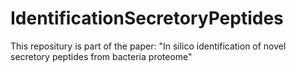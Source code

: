 # IdentificationSecretoryPeptides
This repositury is part of the paper: "In silico identification of novel secretory peptides from bacteria proteome" 
